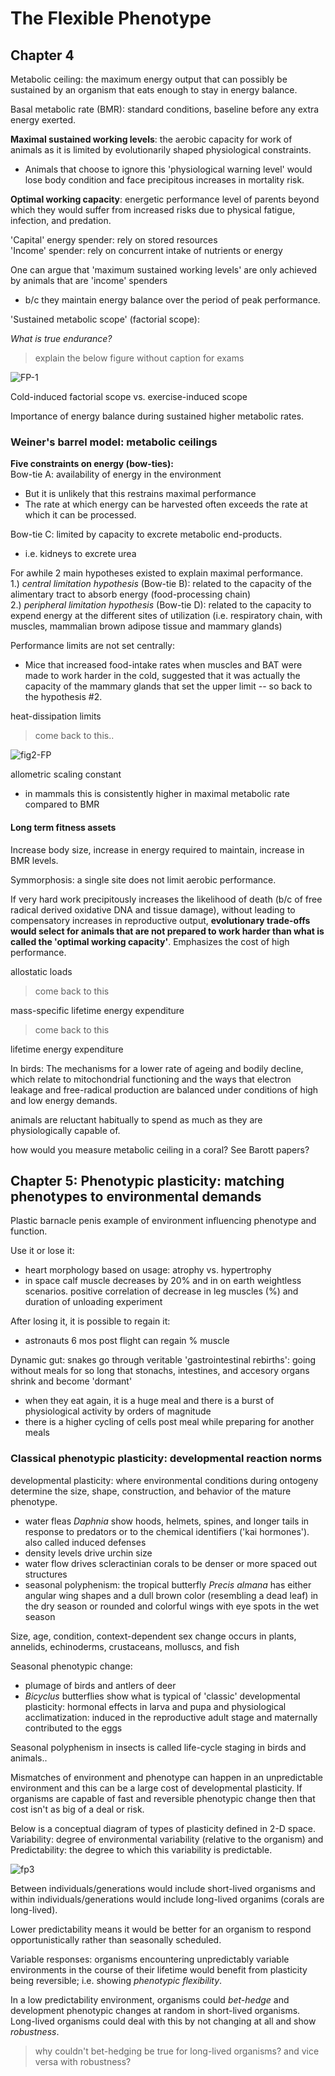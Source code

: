 # The Flexible Phenotype

## Chapter 4

Metabolic ceiling: the maximum energy output that can possibly be sustained by an organism that eats enough to stay in energy balance.

Basal metabolic rate (BMR): standard conditions, baseline before any extra energy exerted.

**Maximal sustained working levels**: the aerobic capacity for work of animals as it is limited by evolutionarily shaped physiological constraints.  
- Animals that choose to ignore this 'physiological warning level' would lose body condition and face precipitous increases in mortality risk.

**Optimal working capacity**: energetic performance level of parents beyond which they would suffer from increased risks due to physical fatigue, infection, and predation.

'Capital' energy spender: rely on stored resources  
'Income' spender: rely on concurrent intake of nutrients or energy

One can argue that 'maximum sustained working levels' are only achieved by animals that are 'income' spenders  
- b/c they maintain energy balance over the period of peak performance.

'Sustained metabolic scope' (factorial scope):

*What is true endurance?*

> explain the below figure without caption for exams

![FP-1](https://github.com/emmastrand/EmmaStrand_Notebook/blob/master/Comprehensive-Exams/McWilliams-exam/FP-1.png?raw=true)

Cold-induced factorial scope vs. exercise-induced scope

Importance of energy balance during sustained higher metabolic rates.

### Weiner's barrel model: metabolic ceilings  

**Five constraints on energy (bow-ties):**   
Bow-tie A: availability of energy in the environment  
- But it is unlikely that this restrains maximal performance  
- The rate at which energy can be harvested often exceeds the rate at which it can be processed.

Bow-tie C: limited by capacity to excrete metabolic end-products.  
- i.e. kidneys to excrete urea

For awhile 2 main hypotheses existed to explain maximal performance.  
1.) *central limitation hypothesis* (Bow-tie B): related to the capacity of the alimentary tract to absorb energy (food-processing chain)  
2.) *peripheral limitation hypothesis* (Bow-tie D): related to the capacity to expend energy at the different sites of utilization (i.e. respiratory chain, with muscles, mammalian brown adipose tissue and mammary glands)

Performance limits are not set centrally:  
- Mice that increased food-intake rates when muscles and BAT were made to work harder in the cold, suggested that it was actually the capacity of the mammary glands that set the upper limit -- so back to the hypothesis #2.

heat-dissipation limits
> come back to this..

![fig2-FP](https://github.com/emmastrand/EmmaStrand_Notebook/blob/master/Comprehensive-Exams/McWilliams-exam/FP-2.png?raw=true)

allometric scaling constant  
- in mammals this is consistently higher in maximal metabolic rate compared to BMR  

#### Long term fitness assets

Increase body size, increase in energy required to maintain, increase in BMR levels.

Symmorphosis: a single site does not limit aerobic performance.

If very hard work precipitously increases the likelihood of death (b/c of free radical derived oxidative DNA and tissue damage), without leading to compensatory increases in reproductive output, **evolutionary trade-offs would select for animals that are not prepared to work harder than what is called the 'optimal working capacity'**. Emphasizes the cost of high performance.

allostatic loads
> come back to this

mass-specific lifetime energy expenditure
> come back to this

lifetime energy expenditure

In birds: The mechanisms for a lower rate of ageing and bodily decline, which relate to mitochondrial functioning and the ways that electron leakage and free-radical production are balanced under conditions of high and low energy demands.

animals are reluctant habitually to spend as much as they are physiologically capable of.

how would you measure metabolic ceiling in a coral? See Barott papers?

## Chapter 5: Phenotypic plasticity: matching phenotypes to environmental demands

Plastic barnacle penis example of environment influencing phenotype and function.

Use it or lose it:  
- heart morphology based on usage: atrophy vs. hypertrophy  
- in space calf muscle decreases by 20% and in on earth weightless scenarios. positive correlation of decrease in leg muscles (%) and duration of unloading experiment

After losing it, it is possible to regain it:  
- astronauts 6 mos post flight can regain % muscle

Dynamic gut: snakes go through veritable 'gastrointestinal rebirths': going without meals for so long that stonachs, intestines, and accesory organs shrink and become 'dormant'  
- when they eat again, it is a huge meal and there is a burst of physiological activity by orders of magnitude  
- there is a higher cycling of cells post meal while preparing for another meals

### Classical phenotypic plasticity: developmental reaction norms

developmental plasticity: where environmental conditions during ontogeny determine the size, shape, construction, and behavior of the mature phenotype.  
- water fleas *Daphnia* show hoods, helmets, spines, and longer tails in response to predators or to the chemical identifiers ('kai hormones'). also called induced defenses  
- density levels drive urchin size  
- water flow drives scleractinian corals to be denser or more spaced out structures  
- seasonal polyphenism: the tropical butterfly *Precis almana* has either angular wing shapes and a dull brown color (resembling a dead leaf) in the dry season or rounded and colorful wings with eye spots in the wet season

Size, age, condition, context-dependent sex change occurs in plants, annelids, echinoderms, crustaceans, molluscs, and fish

Seasonal phenotypic change:  
- plumage of birds and antlers of deer  
- *Bicyclus* butterflies show what is typical of 'classic' developmental plasticity: hormonal effects in larva and pupa and physiological acclimatization: induced in the reproductive adult stage and maternally contributed to the eggs

Seasonal polyphenism in insects is called life-cycle staging in birds and animals..

Mismatches of environment and phenotype can happen in an unpredictable environment and this can be a large cost of developmental plasticity. If organisms are capable of fast and reversible phenotypic change then that cost isn't as big of a deal or risk.

Below is a conceptual diagram of types of plasticity defined in 2-D space. Variability: degree of environmental variability (relative to the organism) and Predictability: the degree to which this variability is predictable.

![fp3](https://github.com/emmastrand/EmmaStrand_Notebook/blob/master/Comprehensive-Exams/McWilliams-exam/FP-3.png?raw=true)

Between individuals/generations would include short-lived organisms and within individuals/generations would include long-lived organims (corals are long-lived).

Lower predictability means it would be better for an organism to respond opportunistically rather than seasonally scheduled.

Variable responses: organisms encountering unpredictably variable environments in the course of their lifetime would benefit from plasticity being reversible; i.e. showing *phenotypic flexibility*.

In a low predictability environment, organisms could *bet-hedge* and development phenotypic changes at random in short-lived organisms. Long-lived organisms could deal with this by not changing at all and show *robustness*. 

> why couldn't bet-hedging be true for long-lived organisms? and vice versa with robustness?
